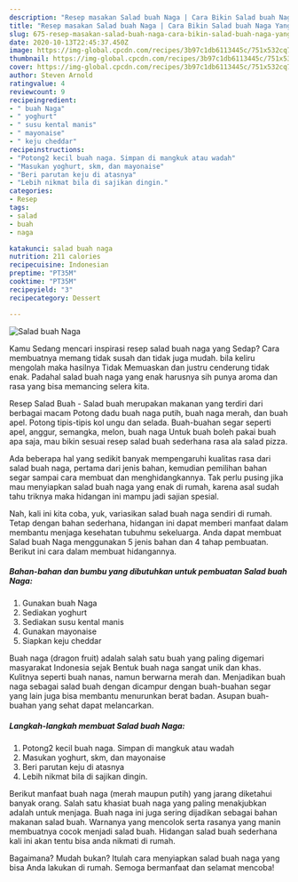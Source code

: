 ```yaml
---
description: "Resep masakan Salad buah Naga | Cara Bikin Salad buah Naga Yang Sempurna"
title: "Resep masakan Salad buah Naga | Cara Bikin Salad buah Naga Yang Sempurna"
slug: 675-resep-masakan-salad-buah-naga-cara-bikin-salad-buah-naga-yang-sempurna
date: 2020-10-13T22:45:37.450Z
image: https://img-global.cpcdn.com/recipes/3b97c1db6113445c/751x532cq70/salad-buah-naga-foto-resep-utama.jpg
thumbnail: https://img-global.cpcdn.com/recipes/3b97c1db6113445c/751x532cq70/salad-buah-naga-foto-resep-utama.jpg
cover: https://img-global.cpcdn.com/recipes/3b97c1db6113445c/751x532cq70/salad-buah-naga-foto-resep-utama.jpg
author: Steven Arnold
ratingvalue: 4
reviewcount: 9
recipeingredient:
- " buah Naga"
- " yoghurt"
- " susu kental manis"
- " mayonaise"
- " keju cheddar"
recipeinstructions:
- "Potong2 kecil buah naga. Simpan di mangkuk atau wadah"
- "Masukan yoghurt, skm, dan mayonaise"
- "Beri parutan keju di atasnya"
- "Lebih nikmat bila di sajikan dingin."
categories:
- Resep
tags:
- salad
- buah
- naga

katakunci: salad buah naga 
nutrition: 211 calories
recipecuisine: Indonesian
preptime: "PT35M"
cooktime: "PT35M"
recipeyield: "3"
recipecategory: Dessert

---
```



![Salad buah Naga](https://img-global.cpcdn.com/recipes/3b97c1db6113445c/751x532cq70/salad-buah-naga-foto-resep-utama.jpg)

Kamu Sedang mencari inspirasi resep salad buah naga yang Sedap? Cara membuatnya memang tidak susah dan tidak juga mudah. bila keliru mengolah maka hasilnya Tidak Memuaskan dan justru cenderung tidak enak. Padahal salad buah naga yang enak harusnya sih punya aroma dan rasa yang bisa memancing selera kita.

Resep Salad Buah - Salad buah merupakan makanan yang terdiri dari berbagai macam Potong dadu buah naga putih, buah naga merah, dan buah apel. Potong tipis-tipis kol ungu dan selada. Buah-buahan segar seperti apel, anggur, semangka, melon, buah naga Untuk buah boleh pakai buah apa saja, mau bikin sesuai resep salad buah sederhana rasa ala salad pizza.

Ada beberapa hal yang sedikit banyak mempengaruhi kualitas rasa dari salad buah naga, pertama dari jenis bahan, kemudian pemilihan bahan segar sampai cara membuat dan menghidangkannya. Tak perlu pusing jika mau menyiapkan salad buah naga yang enak di rumah, karena asal sudah tahu triknya maka hidangan ini mampu jadi sajian spesial.


Nah, kali ini kita coba, yuk, variasikan salad buah naga sendiri di rumah. Tetap dengan bahan sederhana, hidangan ini dapat memberi manfaat dalam membantu menjaga kesehatan tubuhmu sekeluarga. Anda dapat membuat Salad buah Naga menggunakan 5 jenis bahan dan 4 tahap pembuatan. Berikut ini cara dalam membuat hidangannya.

<!--inarticleads1-->

##### Bahan-bahan dan bumbu yang dibutuhkan untuk pembuatan Salad buah Naga:

1. Gunakan  buah Naga
1. Sediakan  yoghurt
1. Sediakan  susu kental manis
1. Gunakan  mayonaise
1. Siapkan  keju cheddar


Buah naga (dragon fruit) adalah salah satu buah yang paling digemari masyarakat Indonesia sejak Bentuk buah naga sangat unik dan khas. Kulitnya seperti buah nanas, namun berwarna merah dan. Menjadikan buah naga sebagai salad buah dengan dicampur dengan buah-buahan segar yang lain juga bisa membantu menurunkan berat badan. Asupan buah-buahan yang sehat dapat melancarkan. 

<!--inarticleads2-->

##### Langkah-langkah membuat Salad buah Naga:

1. Potong2 kecil buah naga. Simpan di mangkuk atau wadah
1. Masukan yoghurt, skm, dan mayonaise
1. Beri parutan keju di atasnya
1. Lebih nikmat bila di sajikan dingin.


Berikut manfaat buah naga (merah maupun putih) yang jarang diketahui banyak orang. Salah satu khasiat buah naga yang paling menakjubkan adalah untuk menjaga. Buah naga ini juga sering dijadikan sebagai bahan makanan salad buah. Warnanya yang mencolok serta rasanya yang manin membuatnya cocok menjadi salad buah. Hidangan salad buah sederhana kali ini akan tentu bisa anda nikmati di rumah. 

Bagaimana? Mudah bukan? Itulah cara menyiapkan salad buah naga yang bisa Anda lakukan di rumah. Semoga bermanfaat dan selamat mencoba!
